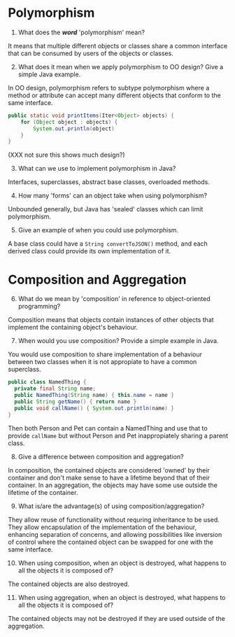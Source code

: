 # Polymorphism

1. What does the ___word___ 'polymorphism' mean?

It means that multiple different objects or classes share a common interface that can be consumed by users of the objects or classes.

2. What does it mean when we apply polymorphism to OO design? Give a simple Java example.

In OO design, polymorphism refers to subtype polymorphism where a method or attribute can accept many different objects that conform to the same interface.

```java
public static void printItems(Iter<Object> objects) {
	for (Object object : objects) {
		System.out.println(object)
	}
}
```

(XXX not sure this shows much design?)

3. What can we use to implement polymorphism in Java?

Interfaces, superclasses, abstract base classes, overloaded methods.

4. How many 'forms' can an object take when using polymorphism?

Unbounded generally, but Java has 'sealed' classes which can limit polymorphism.

5. Give an example of when you could use polymorphism.

A base class could have a `String convertToJSON()` method, and each derived class could provide its own implementation of it.


# Composition and Aggregation

6. What do we mean by 'composition' in reference to object-oriented programming?

Composition means that objects contain instances of other objects that implement the containing object's behaviour.

7. When would you use composition? Provide a simple example in Java.

You would use composition to share implementation of a behaviour between two classes when it is not appropiate to have a common superclass.

```java
public class NamedThing {
  private final String name;
  public NamedThing(String name) { this.name = name }
  public String getName() { return name }
  public void callName() { System.out.println(name) }
}
```

Then both Person and Pet can contain a NamedThing and use that to provide `callName` but without Person and Pet inappropiately sharing a parent class. 

8. Give a difference between composition and aggregation?

In composition, the contained objects are considered 'owned' by their container and don't make sense to have a lifetime beyond that of their container.  In an aggregation, the objects may have some use outside the lifetime of the container.

9. What is/are the advantage(s) of using composition/aggregation?

They allow reuse of functionality without requring inheritance to be used.  They allow encapsulation of the implementation of the behaviour, enhancing separation of concerns, and allowing possibilities like inversion of control where the contained object can be swapped for one with the same interface.

10. When using composition, when an object is destroyed, what happens to all the objects it is composed of?

The contained objects are also destroyed.

11. When using aggregation, when an object is destroyed, what happens to all the objects it is composed of?

The contained objects may not be destroyed if they are used outside of the aggregation.
